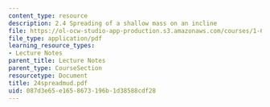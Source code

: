 ```yaml
---
content_type: resource
description: 2.4 Spreading of a shallow mass on an incline
file: https://ol-ocw-studio-app-production.s3.amazonaws.com/courses/1-63-advanced-fluid-dynamics-of-the-environment-fall-2002/087d3e65e1658673196b1d38588cdf28_24spreadmud.pdf
file_type: application/pdf
learning_resource_types:
- Lecture Notes
parent_title: Lecture Notes
parent_type: CourseSection
resourcetype: Document
title: 24spreadmud.pdf
uid: 087d3e65-e165-8673-196b-1d38588cdf28
---
```

